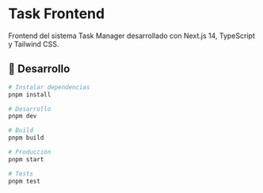 # Task Frontend

Frontend del sistema Task Manager desarrollado con Next.js 14, TypeScript y Tailwind CSS.

## 🚀 Desarrollo

```bash
# Instalar dependencias
pnpm install

# Desarrollo
pnpm dev

# Build
pnpm build

# Producción
pnpm start

# Tests
pnpm test
```
